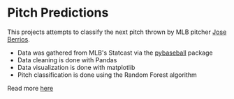 # Pitch Predictions

This projects attempts to classify the next pitch thrown by MLB pitcher [Jose Berrios](https://www.baseball-reference.com/players/b/berrijo01.shtml).
- Data was gathered from MLB's Statcast via the [pybaseball](https://github.com/jldbc/pybaseball) package
- Data cleaning is done with Pandas
- Data visualization is done with matplotlib
- Pitch classification is done using the Random Forest algorithm

Read more [here](https://www.michaelrow.land/2020/02/07/baseball-pitch-predicitons)
